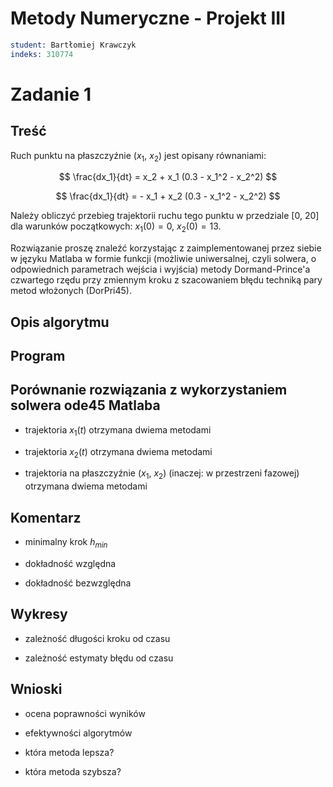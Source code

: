 # Metody Numeryczne - Projekt III
```s
student: Bartłomiej Krawczyk
indeks: 310774
```
# Zadanie 1

## Treść

Ruch punktu na płaszczyźnie ($x_1$, $x_2$) jest opisany równaniami:

$$
\frac{dx_1}{dt} = x_2 + x_1 (0.3 - x_1^2 - x_2^2)
$$

$$
\frac{dx_1}{dt} = - x_1 + x_2  (0.3 - x_1^2 - x_2^2)
$$

Należy obliczyć przebieg trajektorii ruchu tego punktu w przedziale [0, 20] dla warunków początkowych: $x_1(0) = 0$, $x_2(0) = 13$.

Rozwiązanie proszę znaleźć korzystając z zaimplementowanej przez siebie w języku Matlaba w formie funkcji (możliwie uniwersalnej, czyli solwera, o odpowiednich parametrach wejścia i wyjścia) metody Dormand-Prince'a czwartego rzędu przy zmiennym kroku z szacowaniem błędu techniką pary metod włożonych (DorPri45).

## Opis algorytmu

## Program

## Porównanie rozwiązania z wykorzystaniem solwera ode45 Matlaba

<!-- Wykresy -->
- trajektoria $x_1(t)$ otrzymana dwiema metodami

- trajektoria $x_2(t)$ otrzymana dwiema metodami

- trajektoria na płaszczyźnie ($x_1$, $x_2$) (inaczej: w przestrzeni fazowej) otrzymana dwiema metodami

## Komentarz

- minimalny krok $h_{min}$

- dokładność względna

- dokładność bezwzględna

## Wykresy

- zależność długości kroku od czasu

- zależność estymaty błędu od czasu

## Wnioski

- ocena poprawności wyników

- efektywności algorytmów

- która metoda lepsza?

- która metoda szybsza?

